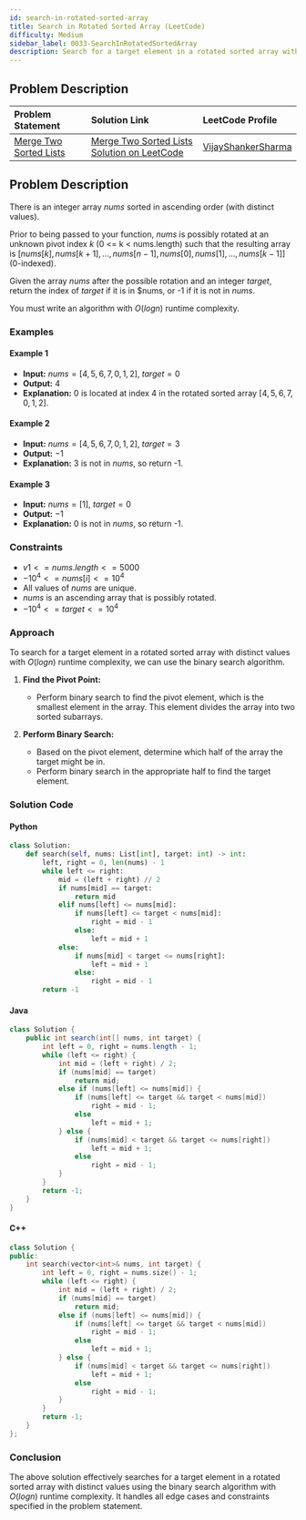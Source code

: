 ```yaml
---
id: search-in-rotated-sorted-array
title: Search in Rotated Sorted Array (LeetCode)
difficulty: Medium
sidebar_label: 0033-SearchInRotatedSortedArray
description: Search for a target element in a rotated sorted array with distinct values using an algorithm with O(log n) runtime complexity.
---
```


## Problem Description


| Problem Statement | Solution Link | LeetCode Profile |
| :---------------- | :------------ | :--------------- |
| [Merge Two Sorted Lists](https://leetcode.com/problems/search-in-rotated-sorted-array/) | [Merge Two Sorted Lists Solution on LeetCode](https://leetcode.com/problems/search-in-rotated-sorted-array/solutions/) |  [VijayShankerSharma](https://leetcode.com/u/darkknight648/) |

## Problem Description

There is an integer array $nums$ sorted in ascending order (with distinct values).

Prior to being passed to your function, $nums$ is possibly rotated at an unknown pivot index $k$ (0 <= k < nums.length) such that the resulting array is $[nums[k], nums[k+1], ..., nums[n-1], nums[0], nums[1], ..., nums[k-1]]$ (0-indexed).

Given the array $nums$ after the possible rotation and an integer $target$, return the index of $target$ if it is in $nums, or -1 if it is not in $nums$.

You must write an algorithm with $O(log n)$ runtime complexity.

### Examples

#### Example 1

- **Input:** $nums = [4,5,6,7,0,1,2]$, $target = 0$
- **Output:** $4$
- **Explanation:** 0 is located at index 4 in the rotated sorted array $[4,5,6,7,0,1,2]$.

#### Example 2

- **Input:** $nums = [4,5,6,7,0,1,2]$, $target = 3$
- **Output:** $-1$
- **Explanation:** 3 is not in $nums$, so return -1.

#### Example 3

- **Input:** $nums = [1]$, $target = 0$
- **Output:** $-1$
- **Explanation:** 0 is not in $nums$, so return -1.

### Constraints

- $v1 <= nums.length <= 5000$
- $-10^4 <= nums[i] <= 10^4$
- All values of $nums$ are unique.
- $nums$ is an ascending array that is possibly rotated.
- $-10^4 <= target <= 10^4$

### Approach

To search for a target element in a rotated sorted array with distinct values with $O(log n)$ runtime complexity, we can use the binary search algorithm.

1. **Find the Pivot Point:**
   - Perform binary search to find the pivot element, which is the smallest element in the array. This element divides the array into two sorted subarrays.

2. **Perform Binary Search:**
   - Based on the pivot element, determine which half of the array the target might be in.
   - Perform binary search in the appropriate half to find the target element.

### Solution Code

#### Python

```py
class Solution:
    def search(self, nums: List[int], target: int) -> int:
        left, right = 0, len(nums) - 1
        while left <= right:
            mid = (left + right) // 2
            if nums[mid] == target:
                return mid
            elif nums[left] <= nums[mid]:
                if nums[left] <= target < nums[mid]:
                    right = mid - 1
                else:
                    left = mid + 1
            else:
                if nums[mid] < target <= nums[right]:
                    left = mid + 1
                else:
                    right = mid - 1
        return -1
```

#### Java

```java
class Solution {
    public int search(int[] nums, int target) {
        int left = 0, right = nums.length - 1;
        while (left <= right) {
            int mid = (left + right) / 2;
            if (nums[mid] == target)
                return mid;
            else if (nums[left] <= nums[mid]) {
                if (nums[left] <= target && target < nums[mid])
                    right = mid - 1;
                else
                    left = mid + 1;
            } else {
                if (nums[mid] < target && target <= nums[right])
                    left = mid + 1;
                else
                    right = mid - 1;
            }
        }
        return -1;
    }
}
```

#### C++

```cpp
class Solution {
public:
    int search(vector<int>& nums, int target) {
        int left = 0, right = nums.size() - 1;
        while (left <= right) {
            int mid = (left + right) / 2;
            if (nums[mid] == target)
                return mid;
            else if (nums[left] <= nums[mid]) {
                if (nums[left] <= target && target < nums[mid])
                    right = mid - 1;
                else
                    left = mid + 1;
            } else {
                if (nums[mid] < target && target <= nums[right])
                    left = mid + 1;
                else
                    right = mid - 1;
            }
        }
        return -1;
    }
};
```

### Conclusion

The above solution effectively searches for a target element in a rotated sorted array with distinct values using the binary search algorithm with $O(log n)$ runtime complexity. It handles all edge cases and constraints specified in the problem statement.
